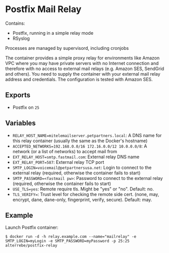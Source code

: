 Postfix Mail Relay
======================

Contains:

* Postfix, running in a simple relay mode
* RSyslog

Processes are managed by supervisord, including cronjobs

The container provides a simple proxy relay for environments like Amazon VPC where you may have private servers with no Internet connection
and therefore with no access to external mail relays (e.g. Amazon SES, SendGrid and others). You need to supply the container with your 
external mail relay address and credentials. The configuration is tested with Amazon SES.


Exports
-------

* Postfix on `25`

Variables
---------

* `RELAY_HOST_NAME=mitelemailserver.petpartners.local`: A DNS name for this relay container (usually the same as the Docker's hostname)
* `ACCEPTED_NETWORKS=192.168.0.0/16 172.16.0.0/12 10.0.0.0/8`: A network (or a list of networks) to accept mail from
* `EXT_RELAY_HOST=smtp.fastmail.com`: External relay DNS name
* `EXT_RELAY_PORT=587`: External relay TCP port
* `SMTP_LOGIN=voicemail@petpartnersusa.net`: Login to connect to the external relay (required, otherwise the container fails to start)
* `SMTP_PASSWORD=<fastmail pw>`: Password to connect to the external relay (required, otherwise the container fails to start)
* `USE_TLS=yes`: Remote require tls. Might be "yes" or "no". Default: no.
* `TLS_VERIFY=`: Trust level for checking the remote side cert. (none, may, encrypt, dane, dane-only, fingerprint, verify, secure). Default: may.

Example
-------

Launch Postfix container:

    $ docker run -d -h relay.example.com --name="mailrelay" -e SMTP_LOGIN=myLogin -e SMTP_PASSWORD=myPassword -p 25:25 alterrebe/postfix-relay

